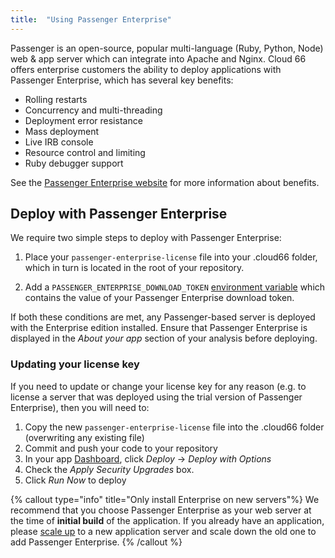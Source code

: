 ```yaml
---
title:  "Using Passenger Enterprise"
---
```


Passenger is an open-source, popular multi-language (Ruby, Python, Node) web & app server which can integrate into Apache and Nginx. Cloud 66 offers enterprise customers the ability to deploy applications with Passenger Enterprise, which has several key benefits:

- Rolling restarts
- Concurrency and multi-threading
- Deployment error resistance
- Mass deployment
- Live IRB console
- Resource control and limiting
- Ruby debugger support

See the [Passenger Enterprise website](https://www.phusionpassenger.com/enterprise) for more information about benefits.

## Deploy with Passenger Enterprise
We require two simple steps to deploy with Passenger Enterprise:

1. Place your `passenger-enterprise-license` file into your .cloud66 folder, which in turn is located in the root of your repository.

2. Add a `PASSENGER_ENTERPRISE_DOWNLOAD_TOKEN` [environment variable](/docs/build-and-config/env-vars) which contains the value of your Passenger Enterprise download token.

If both these conditions are met, any Passenger-based server is deployed with the Enterprise edition installed. Ensure that Passenger Enterprise is displayed in the _About your app_ section of your analysis before deploying.

### Updating your license key

If you need to update or change your license key for any reason (e.g. to license a server that was deployed using the trial version of Passenger Enterprise), then you will need to:

1. Copy the new `passenger-enterprise-license` file into the .cloud66 folder (overwriting any existing file) 
2. Commit and push your code to your repository
3. In your app [Dashboard](https://app.cloud66.com/), click *Deploy* &rarr; *Deploy with Options* 
4. Check the *Apply Security Upgrades* box.
5. Click *Run Now* to deploy


{% callout type="info" title="Only install Enterprise on new servers"%}
We recommend that you choose Passenger Enterprise as your web server at the time of **initial build** of the application. If you already have an application, please [scale up](/docs/servers/scaling) to a new application server and scale down the old one to add Passenger Enterprise.
{% /callout %}